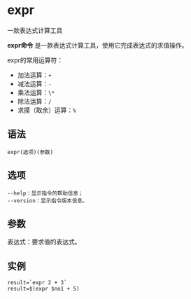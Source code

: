 # expr

一款表达式计算工具


**expr命令** 是一款表达式计算工具，使用它完成表达式的求值操作。

expr的常用运算符：

- 加法运算：`+`
- 减法运算：`-`
- 乘法运算：`\*`
- 除法运算：`/`
- 求摸（取余）运算：`%`

##  语法

```
expr(选项)(参数)
```

##  选项

```
--help：显示指令的帮助信息；
--version：显示指令版本信息。
```

##  参数

表达式：要求值的表达式。

##  实例

```
result=`expr 2 + 3`
result=$(expr $no1 + 5)
```


